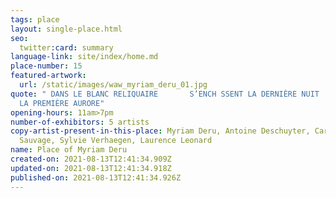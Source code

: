 ```yaml
---
tags: place
layout: single-place.html
seo:
  twitter:card: summary
language-link: site/index/home.md
place-number: 15
featured-artwork:
  url: /static/images/waw_myriam_deru_01.jpg
quote: " DANS LE BLANC RELIQUAIRE       S’ENCH SSENT LA DERNIÈRE NUIT       ET
  LA PREMIÈRE AURORE"
opening-hours: 11am>7pm
number-of-exhibitors: 5 artists
copy-artist-present-in-this-place: Myriam Deru, Antoine Deschuyter, Caroline
  Sauvage, Sylvie Verhaegen, Laurence Leonard
name: Place of Myriam Deru
created-on: 2021-08-13T12:41:34.909Z
updated-on: 2021-08-13T12:41:34.918Z
published-on: 2021-08-13T12:41:34.926Z
---
```

